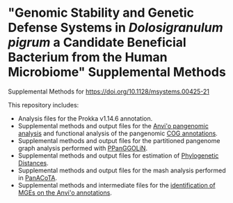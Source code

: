 # "Genomic Stability and Genetic Defense Systems in *Dolosigranulum pigrum* a Candidate Beneficial Bacterium from the Human Microbiome" Supplemental Methods

Supplemental Methods for https://doi.org/10.1128/msystems.00425-21

This repository includes:

-   Analysis files for the Prokka v1.14.6 annotation.
-   Supplemental methods and output files for the [Anvi'o pangenomic analysis](https://github.com/KLemonLab/DpiMGE_Manuscript/blob/master/SupplementalMethods_Anvio.md) and functional analysis of the pangenomic [COG annotations](https://github.com/KLemonLab/DpiMGE_Manuscript/blob/master/SupplementalMethods_COGs.md).
-   Supplemental methods and output files for the partitioned pangenome graph analysis performed with [PPanGGOLiN](https://github.com/KLemonLab/DpiMGE_Manuscript/blob/master/SupplementalMethods_PPanGGOLiN.md).
-   Supplemental methods and output files for estimation of [Phylogenetic Distances](https://github.com/KLemonLab/DpiMGE_Manuscript/blob/master/SupplementalMethods_PhylogeneticDistances.md).
-   Supplemental methods and output files for the mash analysis performed in [PanACoTA](https://github.com/KLemonLab/DpiMGE_Manuscript/blob/master/SupplementalMethods_PanACoTa.md).
-   Supplemental methods and intermediate files for the [identification of MGEs on the Anvi'o annotations](https://github.com/KLemonLab/DpiMGE_Manuscript/blob/master/SupplementalMethods_MGEs.md).
